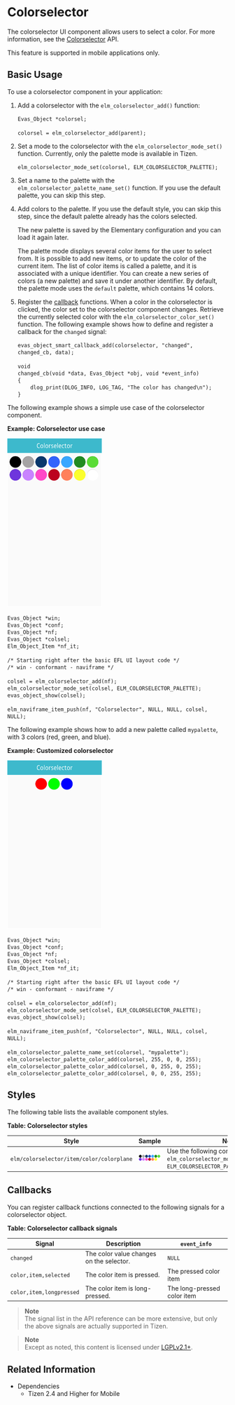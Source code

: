 # Colorselector

The colorselector UI component allows users to select a color. For more information, see the [Colorselector](../../../../api/mobile/latest/group__Elm__Colorselector.html) API.

This feature is supported in mobile applications only.

## Basic Usage

To use a colorselector component in your application:

1. Add a colorselector with the `elm_colorselector_add()` function:

   ```
   Evas_Object *colorsel;

   colorsel = elm_colorselector_add(parent);
   ```

2. Set a mode to the colorselector with the `elm_colorselector_mode_set()` function. Currently, only the palette mode is available in Tizen.

   ```
   elm_colorselector_mode_set(colorsel, ELM_COLORSELECTOR_PALETTE);
   ```

3. Set a name to the palette with the `elm_colorselector_palette_name_set()` function. If you use the default palette, you can skip this step.

4. Add colors to the palette. If you use the default style, you can skip this step, since the default palette already has the colors selected.

   The new palette is saved by the Elementary configuration and you can load it again later.

   The palette mode displays several color items for the user to select from. It is possible to add new items, or to update the color of the current item. The list of color items is called a palette, and it is associated with a unique identifier. You can create a new series of colors (a new palette) and save it under another identifier. By default, the palette mode uses the `default` palette, which contains 14 colors.

5. Register the [callback](#callbacks) functions. When a color in the colorselector is clicked, the color set to the colorselector component changes. Retrieve the currently selected color with the `elm_colorselector_color_set()` function. The following example shows how to define and register a callback for the `changed` signal:

   ```
   evas_object_smart_callback_add(colorselector, "changed", changed_cb, data);

   void
   changed_cb(void *data, Evas_Object *obj, void *event_info)
   {
       dlog_print(DLOG_INFO, LOG_TAG, "The color has changed\n");
   }
   ```

The following example shows a simple use case of the colorselector component.

**Example: Colorselector use case**

![Colorselector](./media/colorselector1.png)

```
Evas_Object *win;
Evas_Object *conf;
Evas_Object *nf;
Evas_Object *colsel;
Elm_Object_Item *nf_it;

/* Starting right after the basic EFL UI layout code */
/* win - conformant - naviframe */

colsel = elm_colorselector_add(nf);
elm_colorselector_mode_set(colsel, ELM_COLORSELECTOR_PALETTE);
evas_object_show(colsel);

elm_naviframe_item_push(nf, "Colorselector", NULL, NULL, colsel, NULL);
```

The following example shows how to add a new palette called `mypalette`, with 3 colors (red, green, and blue).

**Example: Customized colorselector**

 ![Colorselector](./media/colorselector2.png)

```
Evas_Object *win;
Evas_Object *conf;
Evas_Object *nf;
Evas_Object *colsel;
Elm_Object_Item *nf_it;

/* Starting right after the basic EFL UI layout code */
/* win - conformant - naviframe */

colsel = elm_colorselector_add(nf);
elm_colorselector_mode_set(colsel, ELM_COLORSELECTOR_PALETTE);
evas_object_show(colsel);

elm_naviframe_item_push(nf, "Colorselector", NULL, NULL, colsel, NULL);

elm_colorselector_palette_name_set(colorsel, "mypalette");
elm_colorselector_palette_color_add(colorsel, 255, 0, 0, 255);
elm_colorselector_palette_color_add(colorsel, 0, 255, 0, 255);
elm_colorselector_palette_color_add(colorsel, 0, 0, 255, 255);
```

## Styles

The following table lists the available component styles.

**Table: Colorselector styles**

| Style                                    | Sample                                   | Notes                                    |
|----------------------------------------|----------------------------------------|----------------------------------------|
| `elm/colorselector/item/color/colorplane` | ![elm/colorselector/item/color/colorplane](./media/color_colorplane.png) | Use the following command: <br>`elm_colorselector_mode_set(colorselector, ELM_COLORSELECTOR_PALETTE);` |

## Callbacks

You can register callback functions connected to the following signals for a colorselector object.

**Table: Colorselector callback signals**

| Signal                   | Description                              | `event_info`                |
|-----------------------|----------------------------------------|---------------------------|
| `changed`                | The color value changes on the selector. | `NULL`                      |
| `color,item,selected`    | The color item is pressed.               | The pressed color item      |
| `color,item,longpressed` | The color item is long-pressed.          | The long-pressed color item |

> **Note**  
> The signal list in the API reference can be more extensive, but only the above signals are actually supported in Tizen.

> **Note**  
> Except as noted, this content is licensed under [LGPLv2.1+](http://opensource.org/licenses/LGPL-2.1).

## Related Information
- Dependencies
  - Tizen 2.4 and Higher for Mobile
